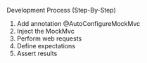 Development Process (Step-By-Step)
1. Add annotation @AutoConfigureMockMvc
2. Inject the MockMvc
3. Perform web requests
4. Define expectations
5. Assert results

